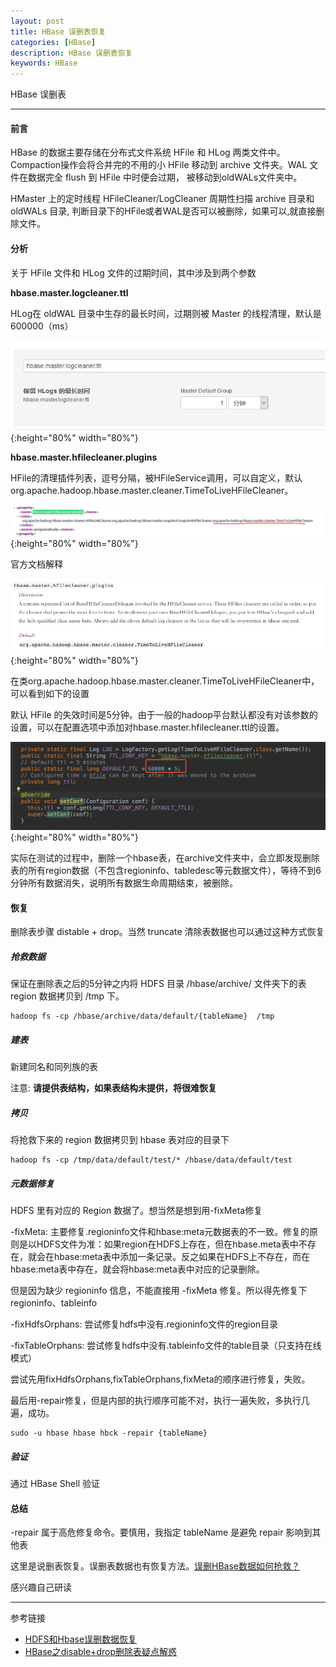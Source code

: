 ```yaml
---
layout: post
title: HBase 误删表恢复
categories: [HBase]
description: HBase 误删表恢复
keywords: HBase
---
```


HBase 误删表

---

#### 前言

HBase 的数据主要存储在分布式文件系统 HFile 和 HLog 两类文件中。Compaction操作会将合并完的不用的小 HFile 移动到 archive 文件夹。WAL 文件在数据完全 flush 到 HFile 中时便会过期，
被移动到oldWALs文件夹中。

HMaster 上的定时线程 HFileCleaner/LogCleaner 周期性扫描 archive 目录和 oldWALs 目录, 判断目录下的HFile或者WAL是否可以被删除，如果可以,就直接删除文件。

#### 分析

关于 HFile 文件和 HLog 文件的过期时间，其中涉及到两个参数

**hbase.master.logcleaner.ttl**

HLog在 oldWAL 目录中生存的最长时间，过期则被 Master 的线程清理，默认是600000（ms）

![](/images/blog/2019-09-17-2.png){:height="80%" width="80%"}

**hbase.master.hfilecleaner.plugins**

HFile的清理插件列表，逗号分隔，被HFileService调用，可以自定义，默认org.apache.hadoop.hbase.master.cleaner.TimeToLiveHFileCleaner。

![](/images/blog/2019-09-17-3.png){:height="80%" width="80%"}

官方文档解释

![](/images/blog/2019-09-17-4.png){:height="80%" width="80%"}

在类org.apache.hadoop.hbase.master.cleaner.TimeToLiveHFileCleaner中，可以看到如下的设置

默认 HFile 的失效时间是5分钟。由于一般的hadoop平台默认都没有对该参数的设置，可以在配置选项中添加对hbase.master.hfilecleaner.ttl的设置。

![](/images/blog/2019-09-17-5.png){:height="80%" width="80%"}

实际在测试的过程中，删除一个hbase表，在archive文件夹中，会立即发现删除表的所有region数据（不包含regioninfo、tabledesc等元数据文件），等待不到6分钟所有数据消失，说明所有数据生命周期结束，被删除。

#### 恢复

删除表步骤 distable + drop。当然 truncate 清除表数据也可以通过这种方式恢复

##### 抢救数据

保证在删除表之后的5分钟之内将 HDFS 目录 /hbase/archive/ 文件夹下的表 region 数据拷贝到 /tmp 下。

``` 
hadoop fs -cp /hbase/archive/data/default/{tableName}  /tmp
```

##### 建表

新建同名和同列族的表

注意: **请提供表结构，如果表结构未提供，将很难恢复**

##### 拷贝

将抢救下来的 region 数据拷贝到 hbase 表对应的目录下

``` 
hadoop fs -cp /tmp/data/default/test/* /hbase/data/default/test
```

##### 元数据修复

HDFS 里有对应的 Region 数据了。想当然是想到用-fixMeta修复

-fixMeta: 主要修复.regioninfo文件和hbase:meta元数据表的不一致。修复的原则是以HDFS文件为准：如果region在HDFS上存在，但在hbase.meta表中不存在，就会在hbase:meta表中添加一条记录。反之如果在HDFS上不存在，而在hbase:meta表中存在，就会将hbase:meta表中对应的记录删除。

但是因为缺少 regioninfo 信息，不能直接用 -fixMeta 修复。所以得先修复下 regioninfo、tableinfo

-fixHdfsOrphans: 尝试修复hdfs中没有.regioninfo文件的region目录

-fixTableOrphans: 尝试修复hdfs中没有.tableinfo文件的table目录（只支持在线模式）

尝试先用fixHdfsOrphans,fixTableOrphans,fixMeta的顺序进行修复，失败。

最后用-repair修复，但是内部的执行顺序可能不对，执行一遍失败，多执行几遍，成功。

``` 
sudo -u hbase hbase hbck -repair {tableName}
```

##### 验证

通过 HBase Shell 验证

#### 总结

-repair 属于高危修复命令。要慎用，我指定 tableName 是避免 repair 影响到其他表

这里是说删表恢复。误删表数据也有恢复方法。[误删HBase数据如何抢救？](https://mp.weixin.qq.com/s/XBwan9ZOCrOM565Cdw6Z0A)

感兴趣自己研读

---
参考链接
* [HDFS和Hbase误删数据恢复](https://blog.csdn.net/chaolovejia/article/details/48265335)
* [HBase之disable+drop删除表疑点解惑](https://www.cnblogs.com/yingjie2222/p/6377359.html)



